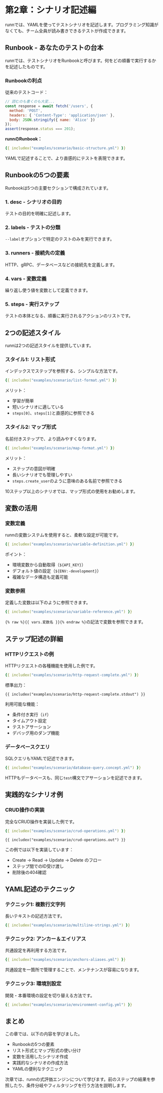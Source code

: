 # 第2章：シナリオ記述編

runnでは、YAMLを使ってテストシナリオを記述します。プログラミング知識がなくても、チーム全員が読み書きできるテストが作成できます。

## Runbook - あなたのテストの台本

runnでは、テストシナリオをRunbookと呼びます。何をどの順番で実行するかを記述したものです。

### Runbookの利点

従来のテストコード：
```javascript
// 読むのも書くのも大変...
const response = await fetch('/users', {
  method: 'POST',
  headers: { 'Content-Type': 'application/json' },
  body: JSON.stringify({ name: 'Alice' })
});
assert(response.status === 201);
```

**runnのRunbook：**
```yaml
{{ includex("examples/scenario/basic-structure.yml") }}
```

YAMLで記述することで、より直感的にテストを表現できます。

## Runbookの5つの要素

Runbookは5つの主要セクションで構成されています。

### 1. desc - シナリオの目的
テストの目的を明確に記述します。

### 2. labels - テストの分類
`--label`オプションで特定のテストのみを実行できます。

### 3. runners - 接続先の定義
HTTP、gRPC、データベースなどの接続先を定義します。

### 4. vars - 変数定義
繰り返し使う値を変数として定義できます。

### 5. steps - 実行ステップ
テストの本体となる、順番に実行されるアクションのリストです。

## 2つの記述スタイル

runnは2つの記述スタイルを提供しています。

### スタイル1: リスト形式

インデックスでステップを参照する、シンプルな方法です。

```yaml
{{ includex("examples/scenario/list-format.yml") }}
```

メリット：
- 学習が簡単
- 短いシナリオに適している
- `steps[0]`、`steps[1]`と直感的に参照できる

### スタイル2: マップ形式

名前付きステップで、より読みやすくなります。

```yaml
{{ includex("examples/scenario/map-format.yml") }}
```

メリット：
- ステップの意図が明確
- 長いシナリオでも管理しやすい
- `steps.create_user`のように意味のある名前で参照できる

10ステップ以上のシナリオでは、マップ形式の使用をお勧めします。

## 変数の活用

### 変数定義

runnの変数システムを使用すると、柔軟な設定が可能です。

```yaml
{{ includex("examples/scenario/variable-definition.yml") }}
```

ポイント：
- 環境変数から自動取得（`${API_KEY}`）
- デフォルト値の設定（`${ENV:-development}`）
- 複雑なデータ構造も定義可能

### 変数参照

定義した変数は以下のように参照できます。

```yaml
{{ includex("examples/scenario/variable-reference.yml") }}
```

`{% raw %}{{ vars.変数名 }}{% endraw %}`の記法で変数を参照できます。

## ステップ記述の詳細

### HTTPリクエストの例

HTTPリクエストの各種機能を使用した例です。

```yaml
{{ includex("examples/scenario/http-request-complete.yml") }}
```

標準出力：

```
{{ includex("examples/scenario/http-request-complete.stdout") }}
```

利用可能な機能：
- 条件付き実行（`if`）
- タイムアウト設定
- テストアサーション
- デバッグ用のダンプ機能

### データベースクエリ

SQLクエリもYAMLで記述できます。

```yaml
{{ includex("examples/scenario/database-query.concept.yml") }}
```

HTTPもデータベースも、同じ`test`構文でアサーションを記述できます。

## 実践的なシナリオ例

### CRUD操作の実装

完全なCRUD操作を実装した例です。

```yaml
{{ includex("examples/scenario/crud-operations.yml") }}
```

```
{{ includex("examples/scenario/crud-operations.out") }}
```

この例では以下を実装しています：
- Create → Read → Update → Delete のフロー
- ステップ間でのID受け渡し
- 削除後の404確認

## YAML記述のテクニック

### テクニック1: 複数行文字列

長いテキストの記述方法です。

```yaml
{{ includex("examples/scenario/multiline-strings.yml") }}
```

### テクニック2: アンカー＆エイリアス

共通設定を再利用する方法です。

```yaml
{{ includex("examples/scenario/anchors-aliases.yml") }}
```

共通設定を一箇所で管理することで、メンテナンスが容易になります。

### テクニック3: 環境別設定

開発・本番環境の設定を切り替える方法です。

```yaml
{{ includex("examples/scenario/environment-config.yml") }}
```

## まとめ

この章では、以下の内容を学びました。

- Runbookの5つの要素
- リスト形式とマップ形式の使い分け
- 変数を活用したシナリオ作成
- 実践的なシナリオの作成方法
- YAMLの便利なテクニック

次章では、runnの式評価エンジンについて学びます。前のステップの結果を参照したり、条件分岐やフィルタリングを行う方法を説明します。